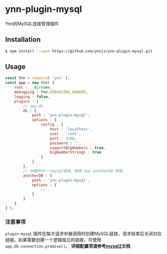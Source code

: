 # ynn-plugin-mysql

Ynn的MySQL连接管理插件

## Installation

```sh
$ npm install --save https://github.com/ynnjs/ynn-plugin-mysql.git 
```

## Usage

```js
const Ynn = require( 'ynn' );
const app = new Ynn( {
    root : __dirname,
    debugging : Ynn.DEBUGGING_DANGER,
    logging : false,
    plugins : {
        // app.db
        db : {
            path : 'ynn-plugin-mysql',
            options : {
                config : {
                    host : 'localhost',
                    user : 'root',
                    port : 3306,
                    password : '',
                    supportBigNumbers : true,
                    bigNumberStrings : true
                }
            }
        },
        // 创建另外一个mysql链接，使用 app.anotherDB 获取
        anotherDB : {
            path : 'ynn-plugin-mysql',
            options : {
                // ...
            }
        }
    }
} );
```

### 注意事项

`plugin-mysql` 插件在每次请求中被调用时创建MySQL链接，请求结束后关闭对应链接。如果需要创建一个逻辑独立的链接，可使用 `app.db.connection.promise()`。 __详细配置项请参考[mysql2](https://github.com/sidorares/node-mysql2#readme)文档__
